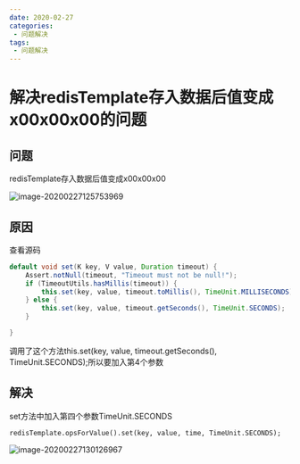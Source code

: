 ```yaml
---
date: 2020-02-27
categories: 
 - 问题解决
tags: 
 - 问题解决
---
```

# 解决redisTemplate存入数据后值变成x00x00x00的问题

## 问题

redisTemplate存入数据后值变成x00x00x00

![image-20200227125753969](E:/%E6%88%91%E7%9A%84%E5%9D%9A%E6%9E%9C%E4%BA%91/OneDrive/%E5%AD%A6%E4%B9%A0/%E7%AC%94%E8%AE%B0/%E5%9B%BE%E7%89%87/note_images/image-20200227125753969.png)

## 原因

查看源码

```java
default void set(K key, V value, Duration timeout) {
    Assert.notNull(timeout, "Timeout must not be null!");
    if (TimeoutUtils.hasMillis(timeout)) {
        this.set(key, value, timeout.toMillis(), TimeUnit.MILLISECONDS);
    } else {
        this.set(key, value, timeout.getSeconds(), TimeUnit.SECONDS);
    }

}
```

调用了这个方法this.set(key, value, timeout.getSeconds(), TimeUnit.SECONDS);所以要加入第4个参数

## 解决

set方法中加入第四个参数TimeUnit.SECONDS

```
redisTemplate.opsForValue().set(key, value, time, TimeUnit.SECONDS);
```

![image-20200227130126967](E:/%E6%88%91%E7%9A%84%E5%9D%9A%E6%9E%9C%E4%BA%91/OneDrive/%E5%AD%A6%E4%B9%A0/%E7%AC%94%E8%AE%B0/%E5%9B%BE%E7%89%87/note_images/image-20200227130126967.png)

